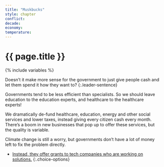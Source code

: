 ```yaml
---
title: "Muskbucks"
style: chapter
conflict: 
decade: 
economy: 
temperature: 
---
```


<h1>{{ page.title }}</h1>

{% include variables %}

Doesn’t it make more sense for the government to just give people cash and let them spend it how they want to? 
{:.leader-sentence}

Governments tend to be less efficient than specialists. So we should leave education to the education experts, and healthcare to the healthcare experts!

We dramatically de-fund healthcare, education, energy and other social services and lower taxes, instead giving every citizen cash every month. There’s a boom in new businesses that pop up to offer these services, but the quality is variable.

Climate change is still a worry, but governments don’t have a lot of money left to fix the problem directly. 

- [Instead, they offer grants to tech companies who are working on solutions.](chapter_green-is-the-new-gold.html)
{:.choice-options}

